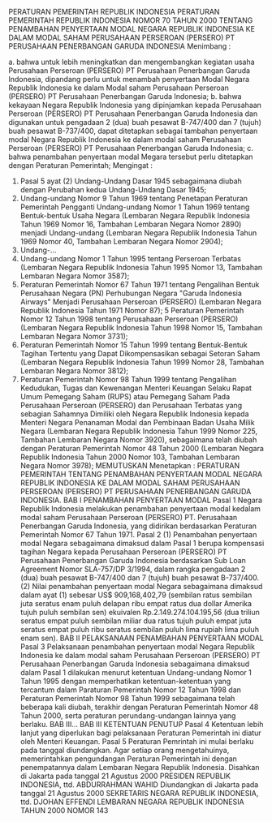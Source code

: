  PERATURAN PEMERINTAH REPUBLIK INDONESIA PERATURAN PEMERINTAH REPUBLIK INDONESIA NOMOR 70 TAHUN 2000 TENTANG PENAMBAHAN PENYERTAAN MODAL NEGARA REPUBLIK INDONESIA KE DALAM MODAL SAHAM PERUSAHAAN PERSEROAN (PERSERO) PT PERUSAHAAN PENERBANGAN GARUDA INDONESIA
Menimbang :

a. bahwa untuk lebih meningkatkan dan mengembangkan kegiatan usaha Perusahaan Perseroan (PERSERO) PT Perusahaan Penerbangan Garuda Indonesia, dipandang perlu untuk menambah penyertaan Modal Negara Republik Indonesia ke dalam Modal saham Perusahaan Perseroan (PERSERO) PT Perusahaan Penerbangan Garuda Indonesia;
b. bahwa kekayaan Negara Republik Indonesia yang dipinjamkan kepada Perusahaan Perseroan (PERSERO) PT Perusahaan Penerbangan Garuda Indonesia dan digunakan untuk pengadaan 2 (dua) buah pesawat B-747/400 dan 7 (tujuh) buah pesawat B-737/400, dapat ditetapkan sebagai tambahan penyertaan modal Negara Republik Indonesia ke dalam modal saham Perusahaan Perseroan (PERSERO) PT Perusahaan Penerbangan Garuda Indonesia;
c. bahwa penambahan penyertaan modal Megara tersebut perlu ditetapkan dengan Peraturan Pemerintah;
Mengingat :

1. Pasal 5 ayat (2) Undang-Undang Dasar 1945 sebagaimana diubah dengan Perubahan kedua Undang-Undang Dasar 1945;
2. Undang-undang Nomor 9 Tahun 1969 tentang Penetapan Peraturan Pemerintah Pengganti Undang-undang Nomor 1 Tahun 1969 tentang Bentuk-bentuk Usaha Negara (Lembaran Negara Republik Indonesia Tahun 1969 Nomor 16, Tambahan Lembaran Negara Nomor 2890) menjadi Undang-undang (Lembaran Negara Republik Indonesia Tahun 1969 Nomor 40, Tambahan Lembaran Negara Nomor 2904);
3. Undang-...
3. Undang-undang Nomor 1 Tahun 1995 tentang Perseroan Terbatas (Lembaran Negara Republik Indonesia Tahun 1995 Nomor 13, Tambahan Lembaran Negara Nomor 3587);
4. Peraturan Pemerintah Nomor 67 Tahun 1971 tentang Pengalihan Bentuk Perusahaan Negara (PN) Perhubungan Negara "Garuda Indonesia Airways" Menjadi Perusahaan Perseroan (PERSERO) (Lembaran Negara Republik Indonesia Tahun 1971 Nomor 87); 5 Peraturan Pemerintah Nomor 12 Tahun 1998 tentang Perusahaan Perseroan (PERSERO) (Lembaran Negara Republik Indonesia Tahun 1998 Nomor 15, Tambahan Lembaran Negara Nomor 3731);
6. Peraturan Pemerintah Nomor 15 Tahun 1999 tentang Bentuk-Bentuk Tagihan Tertentu yang Dapat Dikompensasikan sebagai Setoran Saham (Lembaran Negara Republik Indonesia Tahun 1999 Nomor 28, Tambahan Lembaran Negara Nomor 3812);
7. Peraturan Pemerintah Nomor 98 Tahun 1999 tentang Pengalihan Kedudukan, Tugas dan Kewenangan Menteri Keuangan Selaku Rapat Umum Pemegang Saham (RUPS) atau Pemegang Saham Pada Perusahaan Perseroan (PERSERO) dan Perusahaan Terbatas yang sebagian Sahamnya Dimiliki oleh Negara Republik Indonesia kepada Menteri Negara Penanaman Modal dan Pembinaan Badan Usaha Milik Negara (Lembaran Negara Republik Indonesia Tahun 1999 Nomor 225, Tambahan Lembaran Negara Nomor 3920), sebagaimana telah diubah dengan Peraturan Pemerintah Nomor 48 Tahun 2000 (Lembaran Negara Republik Indonesia Tahun 2000 Nomor 103, Tambahan Lembaran Negara Nomor 3978); MEMUTUSKAN Menetapkan : PERATURAN PEMERINTAH TENTANG PENAMBAHAN PENYERTAAN MODAL NEGARA REPUBLIK INDONESIA KE DALAM MODAL SAHAM PERUSAHAAN PERSEROAN (PERSERO) PT PERUSAHAAN PENERBANGAN GARUDA INDONESIA.
BAB I PENAMBAHAN PENYERTAAN MODAL
Pasal 1
Negara Republik Indonesia melakukan penambahan penyertaan modal kedalam modal saham Perusahaan Perseroan (PERSERO) PT. Perusahaan Penerbangan Garuda Indonesia, yang didirikan berdasarkan Peraturan Pemerintah Nomor 67 Tahun 1971.
Pasal 2
(1) Penambahan penyertaan modal Negara sebagaimana dimaksud dalam Pasal 1 berupa kompensasi tagihan Negara kepada Perusahaan Perseroan (PERSERO) PT Perusahaan Penerbangan Garuda Indonesia berdasarkan Sub Loan Agreement Nomor SLA-757/DP 3/1994, dalam rangka pengadaan 2 (dua) buah pesawat B-747/400 dan 7 (tujuh) buah pesawat B-737/400.
(2) Nilai penambahan penyertaan modal Negara sebagaimana dimaksud dalam ayat (1) sebesar US$ 909,168,402,79 (sembilan ratus sembilan juta seratus enam puluh delapan ribu empat ratus dua dollar Amerika tujuh puluh sembilan sen) ekuivalen Rp.2.149.274.104.195,56 (dua triliun seratus empat puluh sembilan miliar dua ratus tujuh puluh empat juta seratus empat puluh ribu seratus sembilan puluh lima rupiah lima puluh enam sen).
BAB II PELAKSANAAN PENAMBAHAN PENYERTAAN MODAL
Pasal 3
Pelaksanaan penambahan penyertaan modal Negara Republik Indonesia ke dalam modal saham Perusahaan Perseroan (PERSERO) PT Perusahaan Penerbangan Garuda Indonesia sebagaimana dimaksud dalam Pasal 1 dilakukan menurut ketentuan Undang-undang Nomor 1 Tahun 1995 dengan memperhatikan ketentuan-ketentuan yang tercantum dalam Paraturan Pemerintah Nomor 12 Tahun 1998 dan Peraturan Pemerintah Nomor 98 Tahun 1999 sebagaimana telah beberapa kali diubah, terakhir dengan Peraturan Pemerintah Nomor 48 Tahun 2000, serta peraturan perundang-undangan lainnya yang berlaku. BAB III...
BAB III KETENTUAN PENUTUP
Pasal 4
Ketentuan lebih lanjut yang diperlukan bagi pelaksanaan Peraturan Pemerintah ini diatur oleh Menteri Keuangan.
Pasal 5
Peraturan Pemrintah ini mulai berlaku pada tanggal diundangkan. Agar setiap orang mengetahuinya, memerintahkan pengundangan Peraturan Pemerintah ini dengan penempatannya dalam Lembaran Negara Republik Indonesia. Disahkan di Jakarta pada tanggal 21 Agustus 2000 PRESIDEN REPUBLIK INDONESIA, ttd. ABDURRAHMAN WAHID Diundangkan di Jakarta pada tanggal 21 Agustus 2000 SEKRETARIS NEGARA REPUBLIK INDONESIA, ttd. DJOHAN EFFENDI LEMBARAN NEGARA REPUBLIK INDONESIA TAHUN 2000 NOMOR 143